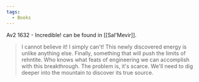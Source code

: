 ```yaml
---
tags:
  - Books
---
```


Av2 1632 - Incredible! can be found in [[Sal'Mevir]].

> I cannot believe it! I simply can't! This newly discovered energy is unlike anything else. Finally, something that will push the limits of rehntite. Who knows what feats of engineering we can accomplish with this breakthrough. The problem is, it's scarce. We'll need to dig deeper into the mountain to discover its true source.
